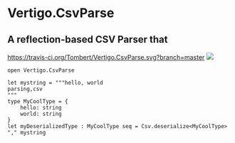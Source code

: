 # Vertigo.CsvParse
## A reflection-based CSV Parser that 
https://travis-ci.org/Tombert/Vertigo.CsvParse.svg?branch=master
![](https://travis-ci.org/Tombert/Vertigo.CsvParse.svg?branch=master)
```
open Vertigo.CsvParse

let mystring = """hello, world
parsing,csv
"""
type MyCoolType = {
    hello: string
    world: string
}
let myDeserializedType : MyCoolType seq = Csv.deserialize<MyCoolType> "," mystring
```
